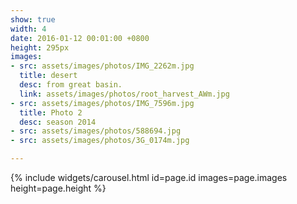 ```yaml
---
show: true
width: 4
date: 2016-01-12 00:01:00 +0800
height: 295px
images:
- src: assets/images/photos/IMG_2262m.jpg
  title: desert
  desc: from great basin.
  link: assets/images/photos/root_harvest_AWm.jpg
- src: assets/images/photos/IMG_7596m.jpg
  title: Photo 2
  desc: season 2014
- src: assets/images/photos/588694.jpg
- src: assets/images/photos/3G_0174m.jpg

---
```


{% include widgets/carousel.html id=page.id images=page.images height=page.height %}
